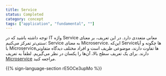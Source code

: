 ```yaml
---
title: Service
status: Completed
category: concept
tags: ["application", "fundamental", ""]
---
```


توجه داشته باشید که در IT واژه Service معانی متعددی دارد. در این تعریف، بر معنای سنتی‌تر تمرکز می‌کنیم: Service به معنای Microservice. این‌که Serviceها چگونه و آیا با Microserviceها تفاوت دارند، موضوعی ظریف است و افراد مختلف دیدگاه متفاوتی دارند. برای یک تعریف سطح بالا، آن‌ها را یکسان در نظر می‌گیریم. لطفاً به تعریف [Microservice](/microservices-architecture/) مراجعه کنید.

{{% sign-language-section rE5OCe3upMo %}}
